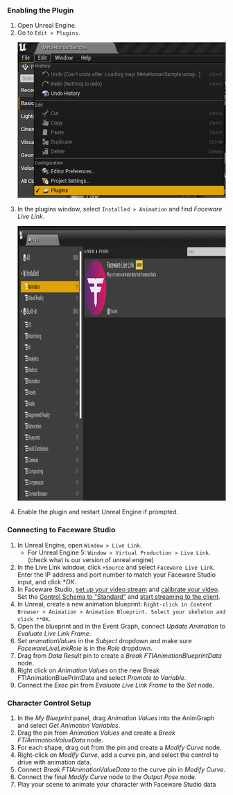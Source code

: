 ### Enabling the Plugin

1. Open Unreal Engine.
2. Go to `Edit > Plugins`.
   <p align="center">
     <img src="../images/unreal/edit.png" width="502" height="359" alt="Open Device">
   </p>
4. In the plugins window, select `Installed > Animation` and find *Faceware Live Link*.
   <p align="center">
     <img src="../images/unreal/window.png" width="1250" height="634" alt="Open Device">
   </p>
6. Enable the plugin and restart Unreal Engine if prompted.

### Connecting to Faceware Studio

1. In Unreal Engine, open `Window > Live Link`.
   - For Unreal Engine 5: `Window > Virtual Production > Live Link`. (check what is our version of unreal engine)
2. In the Live Link window, click `+Source` and select `Faceware Live Link`. Enter the IP address and port number to match your Faceware Studio input, and click **OK*.
3. In Faceware Studio, [set up your video stream](http://support.facewaretech.com/realtime-setup) and [calibrate your video](http://support.facewaretech.com/studio-calibration). Set the [Control Schema to "Standard"](http://support.facewaretech.com/studio-stream) and [start streaming to the client](http://support.facewaretech.com/studio-stream).
4. In Unreal, create a new animation blueprint: `Right-click in Content Browser > Animation > Animation Blueprint. Select your skeleton and click **OK`.
5. Open the blueprint and in the Event Graph, connect *Update Animation* to *Evaluate Live Link Frame*.
6. Set *animationValues* in the *Subject* dropdown and make sure *FacewareLiveLinkRole* is in the *Role* dropdown.
7. Drag from *Data Result* pin to create a *Break FTIAnimationBlueprintData* node.
8. Right click on *Animation Values*  on the new Break FTIAnimationBluePrintDate and select *Promote to Variable*.
9. Connect the *Exec* pin from *Evaluate Live Link Frame* to the *Set* node.

### Character Control Setup

1. In the *My Blueprint* panel, drag *Animation Values* into the AnimGraph and select *Get Animation Variables*.
2. Drag the pin from *Animation Values* and create a *Break FTIAnimationValueData* node.
3. For each shape, drag out from the pin and create a *Modify Curve* node.
4. Right-click on *Modify Curve*, add a curve pin, and select the control to drive with animation data.
5. Connect *Break FTIAnimationValueData* to the curve pin in *Modify Curve*.
6. Connect the final *Modify Curve* node to the *Output Pose* node.
7. Play your scene to animate your character with Faceware Studio data
